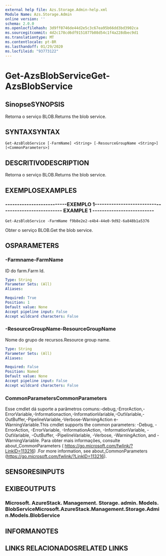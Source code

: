 ```yaml
---
external help file: Azs.Storage.Admin-help.xml
Module Name: Azs.Storage.Admin
online version: ''
schema: 2.0.0
ms.openlocfilehash: 3d9ff0746de44d2e5c3c67ea95b66dd3bd3902ca
ms.sourcegitcommit: 4d2c178cd6df9151877b08d54c1f4a228dbec9d1
ms.translationtype: MT
ms.contentlocale: pt-BR
ms.lasthandoff: 01/29/2020
ms.locfileid: "93773122"
---
```

# <span data-ttu-id="0d073-101">Get-AzsBlobService</span><span class="sxs-lookup"><span data-stu-id="0d073-101">Get-AzsBlobService</span></span>

## <span data-ttu-id="0d073-102">Sinopse</span><span class="sxs-lookup"><span data-stu-id="0d073-102">SYNOPSIS</span></span>
<span data-ttu-id="0d073-103">Retorna o serviço BLOB.</span><span class="sxs-lookup"><span data-stu-id="0d073-103">Returns the blob service.</span></span>

## <span data-ttu-id="0d073-104">SYNTAX</span><span class="sxs-lookup"><span data-stu-id="0d073-104">SYNTAX</span></span>

```
Get-AzsBlobService [-FarmName] <String> [-ResourceGroupName <String>] [<CommonParameters>]
```

## <span data-ttu-id="0d073-105">DESCRITIVO</span><span class="sxs-lookup"><span data-stu-id="0d073-105">DESCRIPTION</span></span>
<span data-ttu-id="0d073-106">Retorna o serviço BLOB.</span><span class="sxs-lookup"><span data-stu-id="0d073-106">Returns the blob service.</span></span>

## <span data-ttu-id="0d073-107">EXEMPLOS</span><span class="sxs-lookup"><span data-stu-id="0d073-107">EXAMPLES</span></span>

### <span data-ttu-id="0d073-108">--------------------------EXEMPLO 1--------------------------</span><span class="sxs-lookup"><span data-stu-id="0d073-108">-------------------------- EXAMPLE 1 --------------------------</span></span>
```
Get-AzsBlobService -FarmName f9b8e2e2-e4b4-44e0-9d92-6a848b1a5376
```

<span data-ttu-id="0d073-109">Obter o serviço BLOB.</span><span class="sxs-lookup"><span data-stu-id="0d073-109">Get the blob service.</span></span>

## <span data-ttu-id="0d073-110">OS</span><span class="sxs-lookup"><span data-stu-id="0d073-110">PARAMETERS</span></span>

### <span data-ttu-id="0d073-111">-Farmname</span><span class="sxs-lookup"><span data-stu-id="0d073-111">-FarmName</span></span>
<span data-ttu-id="0d073-112">ID do farm.</span><span class="sxs-lookup"><span data-stu-id="0d073-112">Farm Id.</span></span>

```yaml
Type: String
Parameter Sets: (All)
Aliases: 

Required: True
Position: 1
Default value: None
Accept pipeline input: False
Accept wildcard characters: False
```

### <span data-ttu-id="0d073-113">-ResourceGroupName</span><span class="sxs-lookup"><span data-stu-id="0d073-113">-ResourceGroupName</span></span>
<span data-ttu-id="0d073-114">Nome do grupo de recursos.</span><span class="sxs-lookup"><span data-stu-id="0d073-114">Resource group name.</span></span>

```yaml
Type: String
Parameter Sets: (All)
Aliases: 

Required: False
Position: Named
Default value: None
Accept pipeline input: False
Accept wildcard characters: False
```

### <span data-ttu-id="0d073-115">CommonParameters</span><span class="sxs-lookup"><span data-stu-id="0d073-115">CommonParameters</span></span>
<span data-ttu-id="0d073-116">Esse cmdlet dá suporte a parâmetros comuns:-debug,-ErrorAction,-ErrorVariable,-Informationaction,-InformationVariable,-OutVariable,-OutBuffer,-PipelineVariable,-Verbose-WarningAction e-WarningVariable.</span><span class="sxs-lookup"><span data-stu-id="0d073-116">This cmdlet supports the common parameters: -Debug, -ErrorAction, -ErrorVariable, -InformationAction, -InformationVariable, -OutVariable, -OutBuffer, -PipelineVariable, -Verbose, -WarningAction, and -WarningVariable.</span></span> <span data-ttu-id="0d073-117">Para obter mais informações, consulte about_CommonParameters ( https://go.microsoft.com/fwlink/?LinkID=113216) .</span><span class="sxs-lookup"><span data-stu-id="0d073-117">For more information, see about_CommonParameters (https://go.microsoft.com/fwlink/?LinkID=113216).</span></span>

## <span data-ttu-id="0d073-118">SENSORES</span><span class="sxs-lookup"><span data-stu-id="0d073-118">INPUTS</span></span>

## <span data-ttu-id="0d073-119">EXIBE</span><span class="sxs-lookup"><span data-stu-id="0d073-119">OUTPUTS</span></span>

### <span data-ttu-id="0d073-120">Microsoft. AzureStack. Management. Storage. admin. Models. BlobService</span><span class="sxs-lookup"><span data-stu-id="0d073-120">Microsoft.AzureStack.Management.Storage.Admin.Models.BlobService</span></span>

## <span data-ttu-id="0d073-121">INFORMA</span><span class="sxs-lookup"><span data-stu-id="0d073-121">NOTES</span></span>

## <span data-ttu-id="0d073-122">LINKS RELACIONADOS</span><span class="sxs-lookup"><span data-stu-id="0d073-122">RELATED LINKS</span></span>

